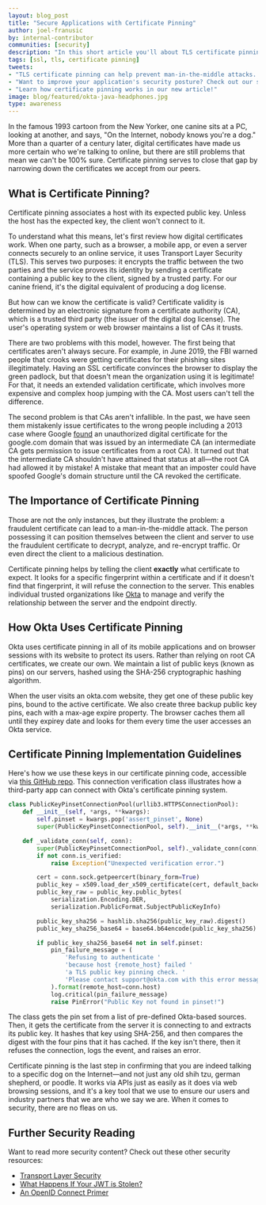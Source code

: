 ```yaml
---
layout: blog_post
title: "Secure Applications with Certificate Pinning"
author: joel-franusic
by: internal-contributor
communities: [security]
description: "In this short article you'll about TLS certificate pinning."
tags: [ssl, tls, certificate pinning]
tweets:
- "TLS certificate pinning can help prevent man-in-the-middle attacks. Learn how:"
- "Want to improve your application's security posture? Check out our short article on TLS certificate pinning!"
- "Learn how certificate pinning works in our new article!"
image: blog/featured/okta-java-headphones.jpg
type: awareness
---
```


In the famous 1993 cartoon from the New Yorker, one canine sits at a PC, looking at another, and says, "On the Internet, nobody knows you're a dog." More than a quarter of a century later, digital certificates have made us more certain who we're talking to online, but there are still problems that mean we can't be 100% sure. Certificate pinning serves to close that gap by narrowing down the certificates we accept from our peers.

## What is Certificate Pinning?

Certificate pinning associates a host with its expected public key. Unless the host has the expected key, the client won't connect to it.

To understand what this means, let's first review how digital certificates work. When one party, such as a browser, a mobile app, or even a server connects securely to an online service, it uses Transport Layer Security (TLS). This serves two purposes: it encrypts the traffic between the two parties and the service proves its identity by sending a certificate containing a public key to the client, signed by a trusted party. For our canine friend, it's the digital equivalent of producing a dog license.

But how can we know the certificate is valid? Certificate validity is determined by an electronic signature from a certificate authority (CA), which is a trusted third party (the issuer of the digital dog license). The user's operating system or web browser maintains a list of CAs it trusts.

There are two problems with this model, however. The first being that certificates aren't always secure. For example, in June 2019, the FBI warned people that crooks were getting certificates for their phishing sites illegitimately. Having an SSL certificate convinces the browser to display the green padlock, but that doesn't mean the organization using it is legitimate! For that, it needs an extended validation certificate, which involves more expensive and complex hoop jumping with the CA. Most users can't tell the difference.
 
The second problem is that CAs aren't infallible. In the past, we have seen them mistakenly issue certificates to the wrong people including a 2013 case where Google [found](https://security.googleblog.com/2013/01/enhancing-digital-certificate-security.html) an unauthorized digital certificate for the google.com domain that was issued by an intermediate CA (an intermediate CA gets permission to issue certificates from a root CA). It turned out that the intermediate CA shouldn't have attained that status at all—the root CA had allowed it by mistake! A mistake that meant that an imposter could have spoofed Google's domain structure until the CA revoked the certificate.

## The Importance of Certificate Pinning

Those are not the only instances, but they illustrate the problem: a fraudulent certificate can lead to a man-in-the-middle attack. The person possessing it can position themselves between the client and server to use the fraudulent certificate to decrypt, analyze, and re-encrypt traffic. Or even direct the client to a malicious destination.

Certificate pinning helps by telling the client **exactly** what certificate to expect. It looks for a specific fingerprint within a certificate and if it doesn't find that fingerprint, it will refuse the connection to the server. This enables individual trusted organizations like [Okta](/) to manage and verify the relationship between the server and the endpoint directly.

## How Okta Uses Certificate Pinning

Okta uses certificate pinning in all of its mobile applications and on browser sessions with its website to protect its users. Rather than relying on root CA certificates, we create our own. We maintain a list of public keys (known as pins) on our servers, hashed using the SHA-256 cryptographic hashing algorithm.

When the user visits an okta.com website, they get one of these public key pins, bound to the active certificate. We also create three backup public key pins, each with a max-age expire property. The browser caches them all until they expirey date and looks for them every time the user accesses an Okta service.

## Certificate Pinning Implementation Guidelines

Here's how we use these keys in our certificate pinning code, accessible via [this GitHub repo](https://github.com/jpf/okta-openvpn/blob/master/okta_openvpn.py). This connection verification class illustrates how a third-party app can connect with Okta's certificate pinning system.

```python
class PublicKeyPinsetConnectionPool(urllib3.HTTPSConnectionPool):
    def __init__(self, *args, **kwargs):
        self.pinset = kwargs.pop('assert_pinset', None)
        super(PublicKeyPinsetConnectionPool, self).__init__(*args, **kwargs)

    def _validate_conn(self, conn):
        super(PublicKeyPinsetConnectionPool, self)._validate_conn(conn)
        if not conn.is_verified:
            raise Exception("Unexpected verification error.")

        cert = conn.sock.getpeercert(binary_form=True)
        public_key = x509.load_der_x509_certificate(cert, default_backend()).public_key()
        public_key_raw = public_key.public_bytes(
            serialization.Encoding.DER,
            serialization.PublicFormat.SubjectPublicKeyInfo)

        public_key_sha256 = hashlib.sha256(public_key_raw).digest()
        public_key_sha256_base64 = base64.b64encode(public_key_sha256)

        if public_key_sha256_base64 not in self.pinset:
            pin_failure_message = (
                'Refusing to authenticate '
                'because host {remote_host} failed '
                'a TLS public key pinning check. '
                'Please contact support@okta.com with this error message'
            ).format(remote_host=conn.host)
            log.critical(pin_failure_message)
            raise PinError("Public Key not found in pinset!")
```

The class gets the pin set from a list of pre-defined Okta-based sources. Then, it gets the certificate from the server it is connecting to and extracts its public key. It hashes that key using SHA-256, and then compares the digest with the four pins that it has cached. If the key isn't there, then it refuses the connection, logs the event, and raises an error.

Certificate pinning is the last step in confirming that you are indeed talking to a specific dog on the Internet—and not just any old shih tzu, german shepherd, or poodle. It works via APIs just as easily as it does via web browsing sessions, and it's a key tool that we use to ensure our users and industry partners that we are who we say we are. When it comes to security, there are no fleas on us.

## Further Security Reading

Want to read more security content? Check out these other security resources:

- [Transport Layer Security](/books/api-security/tls/)
- [What Happens If Your JWT is Stolen?](/blog/2018/06/20/what-happens-if-your-jwt-is-stolen)
- [An OpenID Connect Primer](/blog/2017/07/25/oidc-primer-part-1)
